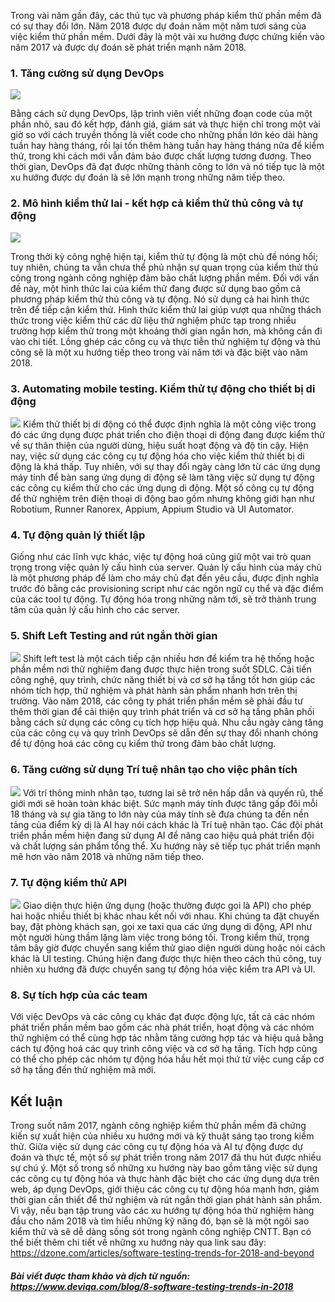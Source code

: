 Trong vài năm gần đây, các thủ tục và phương pháp kiểm thử phần mềm đã có sự thay đổi lớn. Năm 2018 được dự đoán năm một năm tươi sáng của việc kiểm thử phần mềm. Dưới đây là một vài  xu hướng được chứng kiến vào năm 2017 và được dự đoán sẽ phát triển mạnh năm 2018.

### 1. Tăng cường sử dụng DevOps
![](https://images.viblo.asia/ef04e0e0-2921-4403-9cfb-66cccf24b31f.jpg)

Bằng cách sử dụng DevOps, lập trình viên viết những đoạn code của một phần nhỏ, sau đó kết hợp, đánh giá, giám sát và thực hiện chỉ trong một vài giờ so với cách truyền thống là viết code cho những phần lớn kéo dài hàng tuần hay hàng tháng, rồi lại tốn thêm hàng tuần hay hàng tháng nữa để kiểm thử, trong khi cách mới vẫn đảm bảo được chất lượng tương đương. Theo thời gian, DevOps đã đạt được những thành công to lớn và nó tiếp tục là một xu hướng được dự đoán là sẽ lớn mạnh trong những năm tiếp theo.

### 2. Mô hình kiểm thử lai - kết hợp cả kiểm thử thủ công và tự động
![](https://images.viblo.asia/18792a13-c904-4a79-b1cf-1881ec6c0591.jpeg)

Trong thời kỳ công nghệ hiện tại, kiểm thử tự động là một chủ đề nóng hổi; tuy nhiên, chúng ta vẫn chưa thể phủ nhận sự quan trọng của kiểm thử thủ công trong ngành công nghiệp đảm bảo chất lượng phần mềm. Đối với vấn đề này, một hình thức lai của kiểm thử đang được sử dụng bao gồm cả phương pháp kiểm thử thủ công và tự động. Nó sử dụng cả hai hình thức trên để tiếp cận kiểm thử. Hình thức kiểm thử lai giúp vượt qua những thách thức trong việc kiểm thử các dữ liệu thử nghiệm phức tạp trong nhiều trường hợp kiểm thử trong một khoảng thời gian ngắn hơn, mà không cần đi vào chi tiết. Lồng ghép các công cụ và thực tiễn thử nghiệm tự động và thủ công sẽ là một xu hướng tiếp theo trong vài năm tới và đặc biệt vào năm 2018.

### 3. Automating mobile testing. Kiểm thử tự động cho thiết bị di động

![](https://images.viblo.asia/11b5b41a-e09b-40c9-8556-ef3c741e9724.jpg)
Kiểm thử thiết bị di động có thể được định nghĩa là một công việc trong đó các ứng dụng được phát triển cho điện thoại di động đang được kiểm thử về sự thân thiện của người dùng, hiệu suất hoạt động và độ tin cậy. Hiện nay, việc sử dụng các công cụ tự động hóa cho việc kiểm thử thiết bị di động là khá thấp. Tuy nhiên, với sự thay đổi ngày càng lớn từ các ứng dụng máy tính để bàn sang ứng dụng di động sẽ làm tăng việc sử dụng tự động các công cụ kiểm thử cho các ứng dụng di động. Một số công cụ tự động để thử nghiệm trên điện thoại di động bao gồm nhưng không giới hạn như Robotium, Runner Ranorex, Appium, Appium Studio và UI Automator.

### 4. Tự động quản lý thiết lập
Giống như các lĩnh vực khác, việc tự động hoá cũng giữ một vai trò quan trọng trong việc quản lý cấu hình của server. Quản lý cấu hình của máy chủ là một phương pháp để làm cho máy chủ đạt đến yêu cầu, được định nghĩa trước đó bằng các provisioning script như các ngôn ngữ cụ thể và đặc điểm của các tool tự động. Tự động hóa trong những năm tới, sẽ trở thành trung tâm của quản lý cấu hình cho các server.

### 5. Shift Left Testing and rút ngắn thời gian
![](https://images.viblo.asia/2e4c44ab-15cb-4bfb-9e2d-76d9fb9eeb24.jpg)
Shift left test là một cách tiếp cận nhiều hơn để kiểm tra hệ thống hoặc phần mềm nơi thử nghiệm đang được thực hiện trong suốt SDLC. Cải tiến công nghệ, quy trình, chức năng thiết bị và cơ sở hạ tầng tốt hơn giúp các nhóm tích hợp, thử nghiệm và phát hành sản phẩm nhanh hơn trên thị trường. Vào năm 2018, các công ty phát triển phần mềm sẽ phải đầu tư thêm thời gian để cải thiện quy trình phát triển và cơ sở hạ tầng phân phối bằng cách sử dụng các công cụ tích hợp hiệu quả. Nhu cầu ngày càng tăng của các công cụ và quy trình DevOps sẽ dẫn đến sự thay đổi nhanh chóng để tự động hoá các công cụ kiểm thử trong đảm bảo chất lượng.

### 6. Tăng cường sử dụng Trí tuệ nhân tạo cho việc phân tích
![](https://images.viblo.asia/ac6d9f5c-3d0b-4810-9a25-e9c03a972b31.jpg)
Với trí thông minh nhân tạo, tương lai sẽ trở nên hấp dẫn và quyến rũ, thế giới mới sẽ hoàn toàn khác biệt. Sức mạnh máy tính được tăng gấp đôi mỗi 18 tháng và sự gia tăng to lớn này của máy tính sẽ đưa chúng ta đến nền tảng của điểm kỳ dị là AI hay nói cách khác là Trí tuệ nhân tạo. Các đội phát triển phần mềm hiện đang sử dụng AI để nâng cao hiệu quả phát triển đội và chất lượng sản phẩm tổng thể. Xu hướng này sẽ tiếp tục phát triển mạnh mẽ hơn vào năm 2018 và những năm tiếp theo.

### 7. Tự động kiểm thử API

![](https://images.viblo.asia/fbc8be8e-f895-4ddd-ba59-b23e20f6c74b.jpg)
Giao diện thực hiện ứng dụng (hoặc thường được gọi là API) cho phép hai hoặc nhiều thiết bị khác nhau kết nối với nhau. Khi chúng ta đặt chuyến bay, đặt phòng khách sạn, gọi xe taxi qua các ứng dụng di động, API như một người hùng thầm lặng làm việc trong bóng tối. Trong kiểm thử, trọng tâm bây giờ được chuyển sang kiểm thử giao diện người dùng hoặc nói cách khác là UI testing. Chúng hiện đang được thực hiện theo cách thủ công, tuy nhiên xu hướng đã được chuyển sang tự động hóa việc kiểm tra API và UI.

### 8. Sự tích hợp của các team
Với việc DevOps và các công cụ khác đạt được động lực, tất cả các nhóm phát triển phần mềm bao gồm các nhà phát triển, hoạt động và các nhóm thử nghiệm có thể cùng hợp tác nhằm tăng cường hợp tác và hiệu quả bằng cách tự động hoá các quy trình công việc và cơ sở hạ tầng. Tích hợp cũng có thể cho phép các nhóm tự động hóa hầu hết mọi thứ từ việc cung cấp cơ sở hạ tầng đến thử nghiệm mã mới.

## Kết luận

Trong suốt năm 2017, ngành công nghiệp kiểm thử phần mềm đã chứng kiến sự xuất hiện của nhiều xu hướng mới và kỹ thuật sáng tạo trong kiểm thử. Giữa việc sử dụng các công cụ tự động hóa và AI tự động được dự đoán và thực tế, một số sự phát triển trong năm 2017 đã thu hút được nhiều sự chú ý. Một số trong số những xu hướng này bao gồm tăng việc sử dụng các công cụ tự động hóa và thực hành đặc biệt cho các ứng dụng dựa trên web, áp dụng DevOps, giới thiệu các công cụ tự động hóa mạnh hơn, giảm thời gian cần thiết để thử nghiệm và rút ngắn thời gian phát hành sản phẩm. Vì vậy, nếu bạn tập trung vào các xu hướng tự động hóa thử nghiệm hàng đầu cho năm 2018 và tìm hiểu những kỹ năng đó, bạn sẽ là một ngôi sao kiểm thử và sẽ dễ dàng sống sót trong ngành công nghiệp CNTT.
Bạn có thể biết thêm chi tiết về những xu hướng này qua link sau đây: https://dzone.com/articles/software-testing-trends-for-2018-and-beyond

#### *Bài viết được tham khảo và dịch từ nguồn: https://www.deviqa.com/blog/8-software-testing-trends-in-2018*